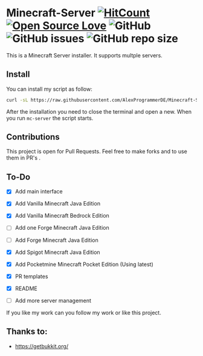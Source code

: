 # Minecraft-Server [![HitCount](http://hits.dwyl.io/AlexProgrammerDE/Minecraft-Server.svg)](http://hits.dwyl.io/AlexProgrammerDE/Minecraft-Server)  [![Open Source Love](https://badges.frapsoft.com/os/v3/open-source.svg?v=103)](https://github.com/ellerbrock/open-source-badge/)  ![GitHub](https://img.shields.io/github/license/AlexProgrammerDE/Minecraft-Server) ![GitHub issues](https://img.shields.io/github/issues-raw/AlexProgrammerDE/Minecraft-Server) ![GitHub repo size](https://img.shields.io/github/repo-size/AlexProgrammerDE/Minecraft-Server) 

This is a Minecraft Server installer. It supports multple servers.

## Install

You can install my script as follow:

```bash
curl -sL https://raw.githubusercontent.com/AlexProgrammerDE/Minecraft-Server/master/install.sh | bash
```

After the installation you need to close the terminal and open a new.
When you run `mc-server` the script starts.

## Contributions

This project is open for Pull Requests.
Feel free to make forks and to use them in PR's .

## To-Do

- [x] Add main interface

- [x] Add Vanilla Minecraft Java Edition

- [x] Add Vanilla Minecraft Bedrock Edition

- [ ] Add one Forge Minecraft Java Edition
- [ ] Add Forge Minecraft Java Edition

- [x] Add Spigot Minecraft Java Edition

- [x] Add Pocketmine Minecraft Pocket Edition (Using latest)

- [x] PR templates
- [x] README
- [ ] Add more server management

If you like my work can you follow my work or like this project.

## Thanks to:

- https://getbukkit.org/
